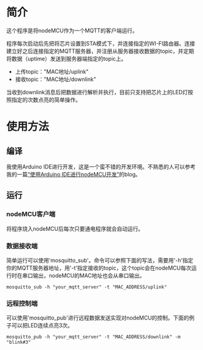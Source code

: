 # 简介
这个程序是将nodeMCU作为一个MQTT的客户端运行。

程序每次启动后先把将芯片设置到STA模式下，并连接指定的WI-FI路由器。连接建立好之后连接指定的MQTT服务器，并注册从服务器接收数据的topic，并定期将数据（uptime）发送到服务器端指定的topic上。

* 上传topic："MAC地址/uplink"
* 接收topic："MAC地址/downlink"

当收到downlink消息后把数据进行解析并执行，目前只支持把芯片上的LED灯按照指定的次数点亮的简单操作。

# 使用方法
## 编译
我使用Arduino IDE进行开发，这是一个蛮不错的开发环境。不熟悉的人可以参考我的一篇[“使用Arduino IDE进行nodeMCU开发”](http://www.singleye.net/2017/04/使用arduino-ide进行nodemcu开发/)的blog。

## 运行
### nodeMCU客户端
将程序烧入nodeMCU后每次只要通电程序就会自动运行。

### 数据接收端
简单运行可以使用'mosquitto_sub'。命令可以参照下面的写法，需要用'-h'指定你的MQTT服务器地址，用'-t'指定接收的topic，这个topic会在nodeMCU每次运行时在串口输出，nodeMCU的MAC地址也会从串口输出。

```
mosquitto_sub -h "your_mqtt_server" -t "MAC_ADDRESS/uplink"
```

### 远程控制端
可以使用'mosquitto_pub'进行远程数据发送实现对nodeMCU的控制。下面的例子可以把LED连续点亮3次。

```
mosquitto_pub -h "your_mqtt_server" -t "MAC_ADDRESS/downlink" -m "blink#3"
```